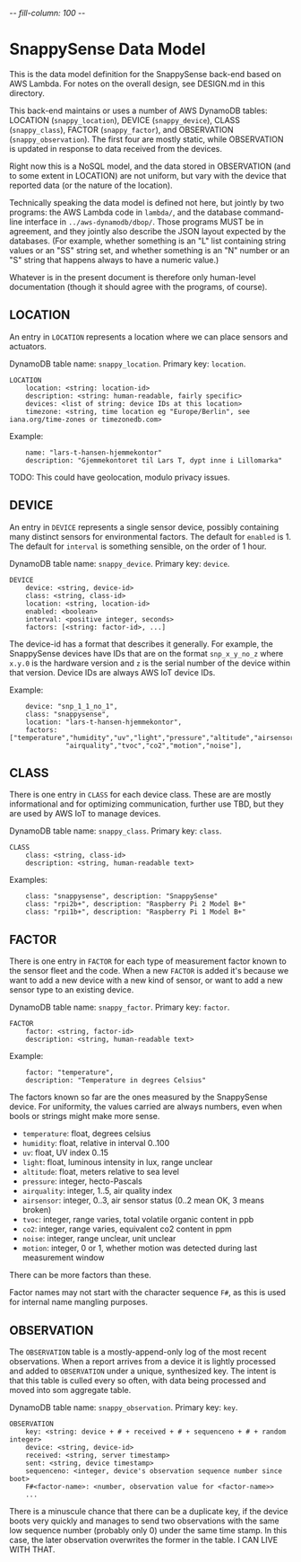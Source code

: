 -*- fill-column: 100 -*-

# SnappySense Data Model

This is the data model definition for the SnappySense back-end based on AWS Lambda.  For notes on
the overall design, see DESIGN.md in this directory.

This back-end maintains or uses a number of AWS DynamoDB tables: LOCATION (`snappy_location`),
DEVICE (`snappy_device`), CLASS (`snappy_class`), FACTOR (`snappy_factor`), and OBSERVATION
(`snappy_observation`).  The first four are mostly static, while OBSERVATION is updated in
response to data received from the devices.

Right now this is a NoSQL model, and the data stored in OBSERVATION (and to some extent in
LOCATION) are not uniform, but vary with the device that reported data (or the nature of the
location).

Technically speaking the data model is defined not here, but jointly by two programs: the AWS Lambda
code in `lambda/`, and the database command-line interface in `../aws-dynamodb/dbop/`.  Those programs MUST be in
agreement, and they jointly also describe the JSON layout expected by the databases.  (For example,
whether something is an "L" list containing string values or an "SS" string set, and whether
something is an "N" number or an "S" string that happens always to have a numeric value.)

Whatever is in the present document is therefore only human-level documentation (though it should
agree with the programs, of course).

## LOCATION

An entry in `LOCATION` represents a location where we can place sensors and actuators.

DynamoDB table name: `snappy_location`.  Primary key: `location`.

```
LOCATION
    location: <string: location-id>
    description: <string: human-readable, fairly specific>
	devices: <list of string: device IDs at this location>
	timezone: <string, time location eg "Europe/Berlin", see iana.org/time-zones or timezonedb.com>
```

Example:
```
    name: "lars-t-hansen-hjemmekontor"
    description: "Gjemmekontoret til Lars T, dypt inne i Lillomarka"
```

TODO: This could have geolocation, modulo privacy issues.

## DEVICE

An entry in `DEVICE` represents a single sensor device, possibly containing many distinct sensors
for environmental factors.  The default for `enabled` is 1.  The default for `interval` is
something sensible, on the order of 1 hour.

DynamoDB table name: `snappy_device`.  Primary key: `device`.

```
DEVICE
    device: <string, device-id>
    class: <string, class-id>
    location: <string, location-id>
    enabled: <boolean>
    interval: <positive integer, seconds>
    factors: [<string: factor-id>, ...]
```

The device-id has a format that describes it generally.  For example, the SnappySense devices have
IDs that are on the format `snp_x_y_no_z` where `x.y.0` is the hardware version and `z` is the
serial number of the device within that version.  Device IDs are always AWS IoT device IDs.

Example:
```
    device: "snp_1_1_no_1",
    class: "snappysense",
    location: "lars-t-hansen-hjemmekontor",
    factors: ["temperature","humidity","uv","light","pressure","altitude","airsensor",
	          "airquality","tvoc","co2","motion","noise"],
```


## CLASS

There is one entry in `CLASS` for each device class.  These are are mostly informational and for
optimizing communication, further use TBD, but they are used by AWS IoT to manage devices.

DynamoDB table name: `snappy_class`.  Primary key: `class`.

```
CLASS
    class: <string, class-id>
    description: <string, human-readable text>
```

Examples:
```
    class: "snappysense", description: "SnappySense"
    class: "rpi2b+", description: "Raspberry Pi 2 Model B+"
    class: "rpi1b+", description: "Raspberry Pi 1 Model B+"
```

## FACTOR

There is one entry in `FACTOR` for each type of measurement factor known to the sensor fleet and the
code.  When a new `FACTOR` is added it's because we want to add a new device with a new kind of
sensor, or want to add a new sensor type to an existing device.

DynamoDB table name: `snappy_factor`.  Primary key: `factor`.

```
FACTOR
    factor: <string, factor-id>
    description: <string, human-readable text>
```
Example:
```
    factor: "temperature",
    description: "Temperature in degrees Celsius"
```

The factors known so far are the ones measured by the SnappySense device.  For uniformity, the
values carried are always numbers, even when bools or strings might make more sense.

* `temperature`: float, degrees celsius
* `humidity`: float, relative in interval 0..100
* `uv`: float, UV index 0..15
* `light`: float, luminous intensity in lux, range unclear
* `altitude`: float, meters relative to sea level
* `pressure`: integer, hecto-Pascals
* `airquality`: integer, 1..5, air quality index
* `airsensor`: integer, 0..3, air sensor status (0..2 mean OK, 3 means broken)
* `tvoc`: integer, range varies, total volatile organic content in ppb
* `co2`: integer, range varies, equivalent co2 content in ppm
* `noise`: integer, range unclear, unit unclear
* `motion`: integer, 0 or 1, whether motion was detected during last measurement window

There can be more factors than these.

Factor names may not start with the character sequence `F#`, as this is used for internal name
mangling purposes.

## OBSERVATION

The `OBSERVATION` table is a mostly-append-only log of the most recent observations.  When a report
arrives from a device it is lightly processed and added to `OBSERVATION` under a unique,
synthesized key.  The intent is that this table is culled every so often, with data being processed
and moved into som aggregate table.

DynamoDB table name: `snappy_observation`.  Primary key: `key`.

```
OBSERVATION
    key: <string: device + # + received + # + sequenceno + # + random integer>
    device: <string, device-id>
    received: <string, server timestamp>
	sent: <string, device timestamp>
	sequenceno: <integer, device's observation sequence number since boot>
    F#<factor-name>: <number, observation value for <factor-name>>
    ...
```

There is a minuscule chance that there can be a duplicate key, if the device boots very quickly and
manages to send two observations with the same low sequence number (probably only 0) under the same
time stamp.  In this case, the later observation overwrites the former in the table.  I CAN LIVE
WITH THAT.
